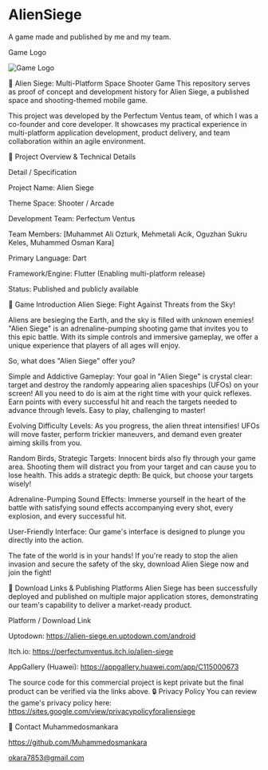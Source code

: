# AlienSiege
A game made and published by me and my team.


 Game Logo


![Game Logo](https://img.itch.zone/aW1hZ2UvMzgxNDYyNi8yMjc0MTIzNS5wbmc=/original/bV2fmf.png)


🚀 Alien Siege: Multi-Platform Space Shooter Game
This repository serves as proof of concept and development history for Alien Siege, a published space and shooting-themed mobile game.

This project was developed by the Perfectum Ventus team, of which I was a co-founder and core developer.
It showcases my practical experience in multi-platform application development, product delivery, and team collaboration within an agile environment.

🎯 Project Overview & Technical Details


Detail	/  Specification


Project Name:	Alien Siege


Theme	Space: Shooter / Arcade


Development Team:	Perfectum Ventus 


Team Members:  [Muhammet Ali Ozturk, Mehmetali Acık, Oguzhan Sukru Keles, Muhammed Osman Kara]


Primary Language:	Dart


Framework/Engine:	Flutter (Enabling multi-platform release)


Status:	Published and publicly available


🌟 Game Introduction
Alien Siege: Fight Against Threats from the Sky!

Aliens are besieging the Earth, and the sky is filled with unknown enemies! "Alien Siege" is an adrenaline-pumping shooting game that invites you to this epic battle.
With its simple controls and immersive gameplay, we offer a unique experience that players of all ages will enjoy.

So, what does "Alien Siege" offer you?

Simple and Addictive Gameplay: Your goal in "Alien Siege" is crystal clear: target and destroy the randomly appearing alien spaceships (UFOs) on your screen!
All you need to do is aim at the right time with your quick reflexes. Earn points with every successful hit and reach the targets needed to advance through levels. Easy to play, challenging to master!

Evolving Difficulty Levels: As you progress, the alien threat intensifies! UFOs will move faster, perform trickier maneuvers, and demand even greater aiming skills from you.

Random Birds, Strategic Targets: Innocent birds also fly through your game area.
Shooting them will distract you from your target and can cause you to lose health. This adds a strategic depth: Be quick, but choose your targets wisely!

Adrenaline-Pumping Sound Effects: Immerse yourself in the heart of the battle with satisfying sound effects accompanying every shot, every explosion, and every successful hit.

User-Friendly Interface: Our game's interface is designed to plunge you directly into the action.

The fate of the world is in your hands! If you're ready to stop the alien invasion and secure the safety of the sky, download Alien Siege now and join the fight!

🔗 Download Links & Publishing Platforms
Alien Siege has been successfully deployed and published on multiple major application stores, demonstrating our team's capability to deliver a market-ready product.

Platform	/  Download Link


Uptodown:	https://alien-siege.en.uptodown.com/android


Itch.io:	https://perfectumventus.itch.io/alien-siege


AppGallery (Huawei):	https://appgallery.huawei.com/app/C115000673



The source code for this commercial project is kept private but the final product can be verified via the links above.
🔒 Privacy Policy
You can review the game's privacy policy here:
https://sites.google.com/view/privacypolicyforaliensiege

📧 Contact
Muhammedosmankara 

https://github.com/Muhammedosmankara

okara7853@gmail.com
